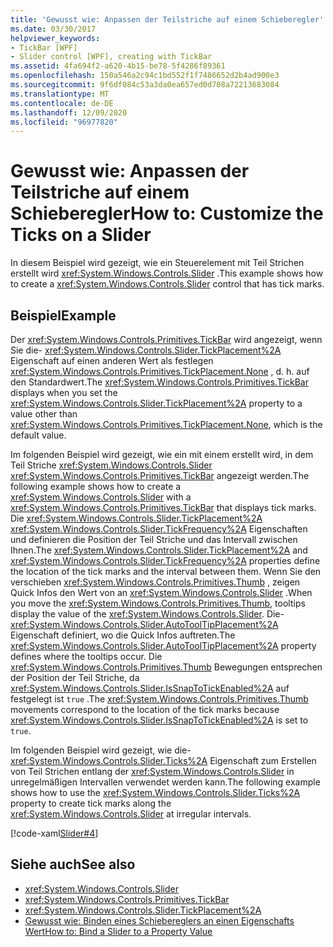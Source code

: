 ```yaml
---
title: 'Gewusst wie: Anpassen der Teilstriche auf einem Schieberegler'
ms.date: 03/30/2017
helpviewer_keywords:
- TickBar [WPF]
- Slider control [WPF], creating with TickBar
ms.assetid: 4fa694f2-a620-4b15-be78-5f4286f89361
ms.openlocfilehash: 150a546a2c94c1bd552f1f7486652d2b4ad900e3
ms.sourcegitcommit: 9f6df084c53a3da0ea657ed0d708a72213683084
ms.translationtype: MT
ms.contentlocale: de-DE
ms.lasthandoff: 12/09/2020
ms.locfileid: "96977820"
---
```

# <a name="how-to-customize-the-ticks-on-a-slider"></a><span data-ttu-id="c9c5e-102">Gewusst wie: Anpassen der Teilstriche auf einem Schieberegler</span><span class="sxs-lookup"><span data-stu-id="c9c5e-102">How to: Customize the Ticks on a Slider</span></span>

<span data-ttu-id="c9c5e-103">In diesem Beispiel wird gezeigt, wie ein Steuerelement mit Teil Strichen erstellt wird <xref:System.Windows.Controls.Slider> .</span><span class="sxs-lookup"><span data-stu-id="c9c5e-103">This example shows how to create a <xref:System.Windows.Controls.Slider> control that has tick marks.</span></span>  
  
## <a name="example"></a><span data-ttu-id="c9c5e-104">Beispiel</span><span class="sxs-lookup"><span data-stu-id="c9c5e-104">Example</span></span>  

 <span data-ttu-id="c9c5e-105">Der <xref:System.Windows.Controls.Primitives.TickBar> wird angezeigt, wenn Sie die- <xref:System.Windows.Controls.Slider.TickPlacement%2A> Eigenschaft auf einen anderen Wert als festlegen <xref:System.Windows.Controls.Primitives.TickPlacement.None> , d. h. auf den Standardwert.</span><span class="sxs-lookup"><span data-stu-id="c9c5e-105">The <xref:System.Windows.Controls.Primitives.TickBar> displays when you set the <xref:System.Windows.Controls.Slider.TickPlacement%2A> property to a value other than <xref:System.Windows.Controls.Primitives.TickPlacement.None>, which is the default value.</span></span>  
  
 <span data-ttu-id="c9c5e-106">Im folgenden Beispiel wird gezeigt, wie ein mit einem erstellt wird, in dem Teil Striche <xref:System.Windows.Controls.Slider> <xref:System.Windows.Controls.Primitives.TickBar> angezeigt werden.</span><span class="sxs-lookup"><span data-stu-id="c9c5e-106">The following example shows how to create a <xref:System.Windows.Controls.Slider> with a <xref:System.Windows.Controls.Primitives.TickBar> that displays tick marks.</span></span> <span data-ttu-id="c9c5e-107">Die <xref:System.Windows.Controls.Slider.TickPlacement%2A> <xref:System.Windows.Controls.Slider.TickFrequency%2A> Eigenschaften und definieren die Position der Teil Striche und das Intervall zwischen Ihnen.</span><span class="sxs-lookup"><span data-stu-id="c9c5e-107">The <xref:System.Windows.Controls.Slider.TickPlacement%2A> and <xref:System.Windows.Controls.Slider.TickFrequency%2A> properties define the location of the tick marks and the interval between them.</span></span> <span data-ttu-id="c9c5e-108">Wenn Sie den verschieben <xref:System.Windows.Controls.Primitives.Thumb> , zeigen Quick Infos den Wert von an <xref:System.Windows.Controls.Slider> .</span><span class="sxs-lookup"><span data-stu-id="c9c5e-108">When you move the <xref:System.Windows.Controls.Primitives.Thumb>, tooltips display the value of the <xref:System.Windows.Controls.Slider>.</span></span> <span data-ttu-id="c9c5e-109">Die- <xref:System.Windows.Controls.Slider.AutoToolTipPlacement%2A> Eigenschaft definiert, wo die Quick Infos auftreten.</span><span class="sxs-lookup"><span data-stu-id="c9c5e-109">The <xref:System.Windows.Controls.Slider.AutoToolTipPlacement%2A> property defines where the tooltips occur.</span></span> <span data-ttu-id="c9c5e-110">Die <xref:System.Windows.Controls.Primitives.Thumb> Bewegungen entsprechen der Position der Teil Striche, da <xref:System.Windows.Controls.Slider.IsSnapToTickEnabled%2A> auf festgelegt ist `true` .</span><span class="sxs-lookup"><span data-stu-id="c9c5e-110">The <xref:System.Windows.Controls.Primitives.Thumb> movements correspond to the location of the tick marks because <xref:System.Windows.Controls.Slider.IsSnapToTickEnabled%2A> is set to `true`.</span></span>  
  
 <span data-ttu-id="c9c5e-111">Im folgenden Beispiel wird gezeigt, wie die- <xref:System.Windows.Controls.Slider.Ticks%2A> Eigenschaft zum Erstellen von Teil Strichen entlang der <xref:System.Windows.Controls.Slider> in unregelmäßigen Intervallen verwendet werden kann.</span><span class="sxs-lookup"><span data-stu-id="c9c5e-111">The following example shows how to use the <xref:System.Windows.Controls.Slider.Ticks%2A> property to create tick marks along the <xref:System.Windows.Controls.Slider> at irregular intervals.</span></span>  
  
 [!code-xaml[Slider#4](~/samples/snippets/xaml/VS_Snippets_Wpf/Slider/xaml/window1.xaml#4)]  
  
## <a name="see-also"></a><span data-ttu-id="c9c5e-112">Siehe auch</span><span class="sxs-lookup"><span data-stu-id="c9c5e-112">See also</span></span>

- <xref:System.Windows.Controls.Slider>
- <xref:System.Windows.Controls.Primitives.TickBar>
- <xref:System.Windows.Controls.Slider.TickPlacement%2A>
- <span data-ttu-id="c9c5e-113">[Gewusst wie: Binden eines Schiebereglers an einen Eigenschafts Wert](/previous-versions/dotnet/netframework-3.5/ms788716(v=vs.90))</span><span class="sxs-lookup"><span data-stu-id="c9c5e-113">[How to: Bind a Slider to a Property Value](/previous-versions/dotnet/netframework-3.5/ms788716(v=vs.90))</span></span>
